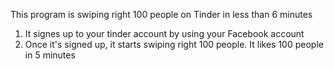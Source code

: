 This program is swiping right 100 people on Tinder in less than 6 minutes 

1. It signes up to your tinder account by using your Facebook account
2. Once it's signed up, it starts swiping right 100 people. It likes 100 people in 5 minutes